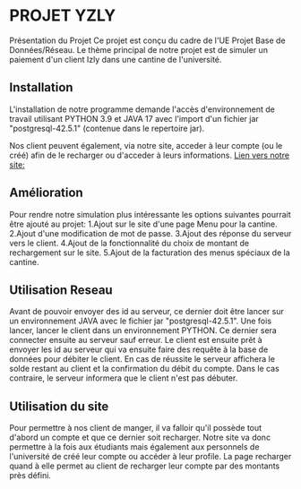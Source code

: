 # PROJET YZLY

Présentation du Projet
Ce projet est conçu du cadre de l'UE Projet Base de Données/Réseau.
Le thème principal de notre projet est de simuler un paiement d'un client Izly dans une cantine de l'université.

## Installation

L'installation de notre programme demande l'accès d'environnement de travail utilisant PYTHON 3.9 et JAVA 17 avec l'import d'un fichier jar "postgresql-42.5.1" (contenue dans le repertoire jar).


Nos client peuvent également, via notre site, acceder à leur compte (ou le créé) afin de le recharger ou d'acceder à leurs informations.
[Lien vers notre site:](https://yzli.alwaysdata.net)
    
## Amélioration

Pour rendre notre simulation plus intéressante les options suivantes pourrait être ajouté au projet:
1.Ajout sur le site d'une page Menu pour la cantine.
2.Ajout d'une modification de mot de passe.
3.Ajout des réponse du serveur vers le client.
4.Ajout de la fonctionnalité du choix de montant de rechargement sur le site.
5.Ajout de la facturation des menus spéciaux de la cantine.

## Utilisation Reseau

Avant de pouvoir envoyer des id au serveur, ce dernier doit être lancer sur un environnement JAVA avec le fichier jar "postgresql-42.5.1". Une fois lancer, lancer le client dans un environnement PYTHON. Ce dernier sera connecter ensuite au serveur sauf erreur. Le client est ensuite prêt à envoyer les id au serveur qui va ensuite faire des requête à la base de données pour débiter le client. En cas de réussite le serveur affichera le solde restant au client et la confirmation du débit du compte. Dans le cas contraire, le serveur informera que le client n'est pas débuter.

## Utilisation du site

Pour permettre à nos client de manger, il va falloir qu'il possède tout d'abord un compte et que ce dernier soit recharger. Notre site va donc permettre à la fois aux étudiants mais également aux personnels de l'université de créé leur compte ou accéder à leur profile. La page recharger quand à elle permet au client de recharger leur compte par des montants près défini. 
